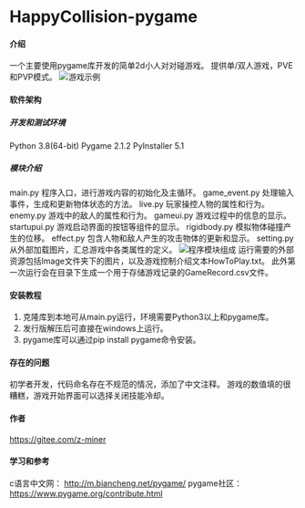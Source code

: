 # HappyCollision-pygame

#### 介绍
一个主要使用pygame库开发的简单2d小人对对碰游戏。
提供单/双人游戏，PVE和PVP模式。
![游戏示例](https://foruda.gitee.com/images/1659952320557156542/startgame.gif "startGame.gif")

#### 软件架构
##### 开发和测试环境 
Python 3.8(64-bit)
Pygame 2.1.2
PyInstaller 5.1
##### 模块介绍
main.py 程序入口，进行游戏内容的初始化及主循环。
game_event.py 处理输入事件，生成和更新物体状态的方法。
live.py 玩家操控人物的属性和行为。
enemy.py 游戏中的敌人的属性和行为。
gameui.py 游戏过程中的信息的显示。
startupui.py 游戏启动界面的按钮等组件的显示。
rigidbody.py 模拟物体碰撞产生的位移。
effect.py 包含人物和敌人产生的攻击物体的更新和显示。
setting.py 从外部加载图片，汇总游戏中各类属性的定义。
![程序模块组成](https://foruda.gitee.com/images/1659953945317055704/mod.jpeg "mod.jpg")
运行需要的外部资源包括Image文件夹下的图片，以及游戏控制介绍文本HowToPlay.txt。
此外第一次运行会在目录下生成一个用于存储游戏记录的GameRecord.csv文件。

#### 安装教程
1.  克隆库到本地可从main.py运行，环境需要Python3以上和pygame库。
2.  发行版解压后可直接在windows上运行。
3.  pygame库可以通过pip install pygame命令安装。

#### 存在的问题
初学者开发，代码命名存在不规范的情况，添加了中文注释。
游戏的数值填的很糟糕，游戏开始界面可以选择关闭技能冷却。

#### 作者
https://gitee.com/z-miner

#### 学习和参考
c语言中文网： http://m.biancheng.net/pygame/
pygame社区： https://www.pygame.org/contribute.html
